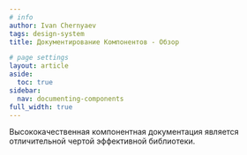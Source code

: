 ```yaml
---
# info
author: Ivan Chernyaev
tags: design-system
title: Документирование Компонентов - Обзор

# page settings
layout: article
aside:
  toc: true
sidebar:
  nav: documenting-components
full_width: true
---
```


Высококачественная компонентная документация является отличительной чертой эффективной библиотеки. 
